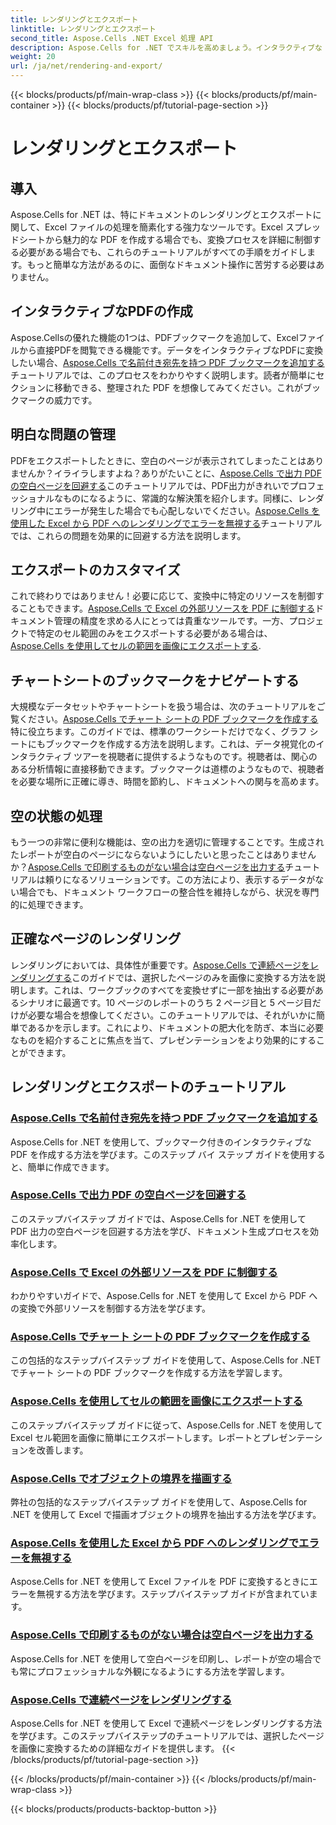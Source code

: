 ```yaml
---
title: レンダリングとエクスポート
linktitle: レンダリングとエクスポート
second_title: Aspose.Cells .NET Excel 処理 API
description: Aspose.Cells for .NET でスキルを高めましょう。インタラクティブな Excel PDF ドキュメントのレンダリング、エクスポート、作成に関するチュートリアルをご覧ください。
weight: 20
url: /ja/net/rendering-and-export/
---
```


{{< blocks/products/pf/main-wrap-class >}}
{{< blocks/products/pf/main-container >}}
{{< blocks/products/pf/tutorial-page-section >}}

# レンダリングとエクスポート

## 導入

Aspose.Cells for .NET は、特にドキュメントのレンダリングとエクスポートに関して、Excel ファイルの処理を簡素化する強力なツールです。Excel スプレッドシートから魅力的な PDF を作成する場合でも、変換プロセスを詳細に制御する必要がある場合でも、これらのチュートリアルがすべての手順をガイドします。もっと簡単な方法があるのに、面倒なドキュメント操作に苦労する必要はありません。

## インタラクティブなPDFの作成

Aspose.Cellsの優れた機能の1つは、PDFブックマークを追加して、Excelファイルから直接PDFを閲覧できる機能です。データをインタラクティブなPDFに変換したい場合、[Aspose.Cells で名前付き宛先を持つ PDF ブックマークを追加する](./add-pdf-bookmarks/)チュートリアルでは、このプロセスをわかりやすく説明します。読者が簡単にセクションに移動できる、整理された PDF を想像してみてください。これがブックマークの威力です。

## 明白な問題の管理

PDFをエクスポートしたときに、空白のページが表示されてしまったことはありませんか？イライラしますよね？ありがたいことに、[Aspose.Cells で出力 PDF の空白ページを回避する](./avoid-blank-page-in-output-pdf/)このチュートリアルでは、PDF出力がきれいでプロフェッショナルなものになるように、常識的な解決策を紹介します。同様に、レンダリング中にエラーが発生した場合でも心配しないでください。[Aspose.Cells を使用した Excel から PDF へのレンダリングでエラーを無視する](./ignore-errors-while-rendering/)チュートリアルでは、これらの問題を効果的に回避する方法を説明します。

## エクスポートのカスタマイズ

これで終わりではありません！必要に応じて、変換中に特定のリソースを制御することもできます。[Aspose.Cells で Excel の外部リソースを PDF に制御する](./control-loading-of-external-resources/)ドキュメント管理の精度を求める人にとっては貴重なツールです。一方、プロジェクトで特定のセル範囲のみをエクスポートする必要がある場合は、[Aspose.Cells を使用してセルの範囲を画像にエクスポートする](./export-range-of-cells-to-image/).

## チャートシートのブックマークをナビゲートする

大規模なデータセットやチャートシートを扱う場合は、次のチュートリアルをご覧ください。[Aspose.Cells でチャート シートの PDF ブックマークを作成する](./create-pdf-bookmark-entry-for-chart-sheet/)特に役立ちます。このガイドでは、標準のワークシートだけでなく、グラフ シートにもブックマークを作成する方法を説明します。これは、データ視覚化のインタラクティブ ツアーを視聴者に提供するようなものです。視聴者は、関心のある分析情報に直接移動できます。ブックマークは道標のようなもので、視聴者を必要な場所に正確に導き、時間を節約し、ドキュメントへの関与を高めます。

## 空の状態の処理

もう一つの非常に便利な機能は、空の出力を適切に管理することです。生成されたレポートが空白のページにならないようにしたいと思ったことはありませんか？[Aspose.Cells で印刷するものがない場合は空白ページを出力する](./output-blank-page-when-nothing-to-print/)チュートリアルは頼りになるソリューションです。この方法により、表示するデータがない場合でも、ドキュメント ワークフローの整合性を維持しながら、状況を専門的に処理できます。

## 正確なページのレンダリング

レンダリングにおいては、具体性が重要です。[Aspose.Cells で連続ページをレンダリングする](./render-limited-number-of-sequential-pages/)このガイドでは、選択したページのみを画像に変換する方法を説明します。これは、ワークブックのすべてを変換せずに一部を抽出する必要があるシナリオに最適です。10 ページのレポートのうち 2 ページ目と 5 ページ目だけが必要な場合を想像してください。このチュートリアルでは、それがいかに簡単であるかを示します。これにより、ドキュメントの肥大化を防ぎ、本当に必要なものを紹介することに焦点を当て、プレゼンテーションをより効果的にすることができます。

## レンダリングとエクスポートのチュートリアル
### [Aspose.Cells で名前付き宛先を持つ PDF ブックマークを追加する](./add-pdf-bookmarks/)
Aspose.Cells for .NET を使用して、ブックマーク付きのインタラクティブな PDF を作成する方法を学びます。このステップ バイ ステップ ガイドを使用すると、簡単に作成できます。
### [Aspose.Cells で出力 PDF の空白ページを回避する](./avoid-blank-page-in-output-pdf/)
このステップバイステップ ガイドでは、Aspose.Cells for .NET を使用して PDF 出力の空白ページを回避する方法を学び、ドキュメント生成プロセスを効率化します。
### [Aspose.Cells で Excel の外部リソースを PDF に制御する](./control-loading-of-external-resources/)
わかりやすいガイドで、Aspose.Cells for .NET を使用して Excel から PDF への変換で外部リソースを制御する方法を学びます。
### [Aspose.Cells でチャート シートの PDF ブックマークを作成する](./create-pdf-bookmark-entry-for-chart-sheet/)
この包括的なステップバイステップ ガイドを使用して、Aspose.Cells for .NET でチャート シートの PDF ブックマークを作成する方法を学習します。
### [Aspose.Cells を使用してセルの範囲を画像にエクスポートする](./export-range-of-cells-to-image/)
このステップバイステップ ガイドに従って、Aspose.Cells for .NET を使用して Excel セル範囲を画像に簡単にエクスポートします。レポートとプレゼンテーションを改善します。
### [Aspose.Cells でオブジェクトの境界を描画する](./get-draw-object-and-bound/)
弊社の包括的なステップバイステップ ガイドを使用して、Aspose.Cells for .NET を使用して Excel で描画オブジェクトの境界を抽出する方法を学びます。
### [Aspose.Cells を使用した Excel から PDF へのレンダリングでエラーを無視する](./ignore-errors-while-rendering/)
Aspose.Cells for .NET を使用して Excel ファイルを PDF に変換するときにエラーを無視する方法を学びます。ステップバイステップ ガイドが含まれています。
### [Aspose.Cells で印刷するものがない場合は空白ページを出力する](./output-blank-page-when-nothing-to-print/)
Aspose.Cells for .NET を使用して空白ページを印刷し、レポートが空の場合でも常にプロフェッショナルな外観になるようにする方法を学習します。
### [Aspose.Cells で連続ページをレンダリングする](./render-limited-number-of-sequential-pages/)
Aspose.Cells for .NET を使用して Excel で連続ページをレンダリングする方法を学びます。このステップバイステップのチュートリアルでは、選択したページを画像に変換するための詳細なガイドを提供します。
{{< /blocks/products/pf/tutorial-page-section >}}

{{< /blocks/products/pf/main-container >}}
{{< /blocks/products/pf/main-wrap-class >}}

{{< blocks/products/products-backtop-button >}}
